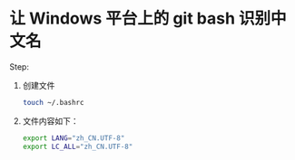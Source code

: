 # 让 Windows 平台上的 git bash 识别中文名

Step:

1. 创建文件
    ```bash
    touch ~/.bashrc
    ```

1. 文件内容如下：

    ```bash
    export LANG="zh_CN.UTF-8"
    export LC_ALL="zh_CN.UTF-8"
    ```